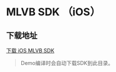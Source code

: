 # MLVB SDK （iOS）

## 下载地址

[下载 iOS MLVB SDK](http://liteavsdk-1252463788.cosgz.myqcloud.com/TXLiteAVSDK_Smart_iOS_latest.zip)

> Demo编译时会自动下载SDK到此目录。